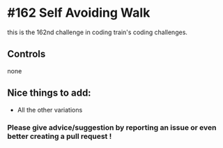 # #162 Self Avoiding Walk

this is the 162nd challenge in coding train's coding challenges.

## Controls

none

## Nice things to add: 

- All the other variations

### Please give advice/suggestion by reporting an issue or even better creating a pull request !